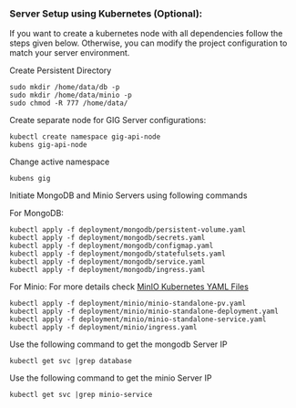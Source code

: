 ### Server Setup using Kubernetes (Optional):
If you want to create a kubernetes node with all dependencies follow the steps given below. Otherwise, you can modify the project configuration to match your server environment.

Create Persistent Directory

    sudo mkdir /home/data/db -p
    sudo mkdir /home/data/minio -p
    sudo chmod -R 777 /home/data/
    
Create separate node for GIG Server configurations:
    
    kubectl create namespace gig-api-node
    kubens gig-api-node
    
Change active namespace

    kubens gig
    
Initiate MongoDB and Minio Servers using following commands

For MongoDB:

    kubectl apply -f deployment/mongodb/persistent-volume.yaml
    kubectl apply -f deployment/mongodb/secrets.yaml
    kubectl apply -f deployment/mongodb/configmap.yaml
    kubectl apply -f deployment/mongodb/statefulsets.yaml
    kubectl apply -f deployment/mongodb/service.yaml
    kubectl apply -f deployment/mongodb/ingress.yaml
    
For Minio: For more details check [MinIO Kubernetes YAML Files](https://github.com/minio/minio/blob/master/docs/orchestration/kubernetes/k8s-yaml.md)

    kubectl apply -f deployment/minio/minio-standalone-pv.yaml
    kubectl apply -f deployment/minio/minio-standalone-deployment.yaml
    kubectl apply -f deployment/minio/minio-standalone-service.yaml
    kubectl apply -f deployment/minio/ingress.yaml
    
Use the following command to get the mongodb Server IP

    kubectl get svc |grep database
    
Use the following command to get the minio Server IP

    kubectl get svc |grep minio-service
